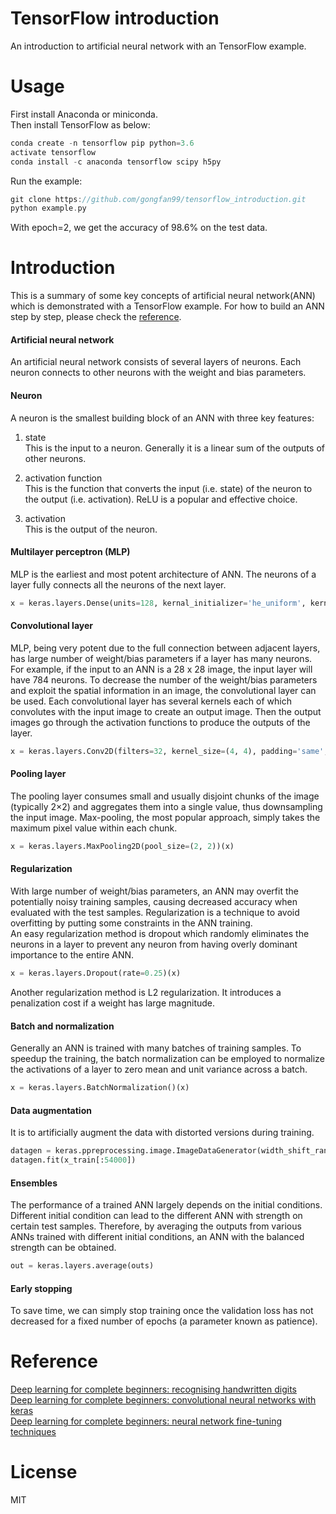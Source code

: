 # TensorFlow introduction
An introduction to artificial neural network with an TensorFlow example.

# Usage
First install Anaconda or miniconda.\
Then install TensorFlow as below:
```cpp
conda create -n tensorflow pip python=3.6
activate tensorflow
conda install -c anaconda tensorflow scipy h5py
```

Run the example:
```cpp
git clone https://github.com/gongfan99/tensorflow_introduction.git
python example.py
```
With epoch=2, we get the accuracy of 98.6% on the test data.

# Introduction
This is a summary of some key concepts of artificial neural network(ANN) which is demonstrated with a TensorFlow example. For how to build an ANN step by step, please check the [reference](https://github.com/gongfan99/tensorflow_introduction#reference).

#### Artificial neural network
An artificial neural network consists of several layers of neurons. Each neuron connects to other neurons with the weight and bias parameters.

#### Neuron
A neuron is the smallest building block of an ANN with three key features:
1. state\
This is the input to a neuron. Generally it is a linear sum of the outputs of other neurons.

2. activation function\
This is the function that converts the input (i.e. state) of the neuron to the output (i.e. activation). ReLU is a popular and effective choice.

3. activation\
This is the output of the neuron.

#### Multilayer perceptron (MLP)
MLP is the earliest and most potent architecture of ANN. The neurons of a layer fully connects all the neurons of the next layer.
```python
x = keras.layers.Dense(units=128, kernal_initializer='he_uniform', kernal_regularizer=keras.regularizers.l2(l=0.0001), activation='relu')(x)
```

#### Convolutional layer
MLP, being very potent due to the full connection between adjacent layers, has large number of weight/bias parameters if a layer has many neurons. For example, if the input to an ANN is a 28 x 28 image, the input layer will have 784 neurons. To decrease the number of the weight/bias parameters and exploit the spatial information in an image, the convolutional layer can be used. Each convolutional layer has several kernels each of which convolutes with the input image to create an output image. Then the output images go through the activation functions to produce the outputs of the layer.
```python
x = keras.layers.Conv2D(filters=32, kernel_size=(4, 4), padding='same', kernal_initializer='he_uniform', kernal_regularizer=keras.regularizers.l2(l=0.0001), activation='relu')(inpBatchNorm)
```

#### Pooling layer
The pooling layer consumes small and usually disjoint chunks of the image (typically 2×2) and aggregates them into a single value, thus downsampling the input image. Max-pooling, the most popular approach, simply takes the maximum pixel value within each chunk.
```python
x = keras.layers.MaxPooling2D(pool_size=(2, 2))(x)
```

#### Regularization
With large number of weight/bias parameters, an ANN may overfit the potentially noisy training samples, causing decreased accuracy when evaluated with the test samples. Regularization is a technique to avoid overfitting by putting some constraints in the ANN training.\
An easy regularization method is dropout which randomly eliminates the neurons in a layer to prevent any neuron from having overly dominant importance to the entire ANN.
```python
x = keras.layers.Dropout(rate=0.25)(x)
```
Another regularization method is L2 regularization. It introduces a penalization cost if a weight has large magnitude.

#### Batch and normalization
Generally an ANN is trained with many batches of training samples. To speedup the training, the batch normalization can be employed to normalize the activations of a layer to zero mean and unit variance across a batch.
```python
x = keras.layers.BatchNormalization()(x)
```

#### Data augmentation
It is to artificially augment the data with distorted versions during training.
```python
datagen = keras.ppreprocessing.image.ImageDataGenerator(width_shift_range=0.1, height_shift_range=0.1)
datagen.fit(x_train[:54000])
```

#### Ensembles
The performance of a trained ANN largely depends on the initial conditions. Different initial condition can lead to the different ANN with strength on certain test samples. Therefore, by averaging the outputs from various ANNs trained with different initial conditions, an ANN with the balanced strength can be obtained.
```python
out = keras.layers.average(outs)
```

#### Early stopping
To save time, we can simply stop training once the validation loss has not decreased for a fixed number of epochs (a parameter known as patience).

# Reference
[Deep learning for complete beginners: recognising handwritten digits](https://cambridgespark.com/content/tutorials/deep-learning-for-complete-beginners-recognising-handwritten-digits/index.html)\
[Deep learning for complete beginners: convolutional neural networks with keras](https://cambridgespark.com/content/tutorials/convolutional-neural-networks-with-keras/index.html)\
[Deep learning for complete beginners: neural network fine-tuning techniques](https://cambridgespark.com/content/tutorials/neural-networks-tuning-techniques/index.html)

# License
MIT